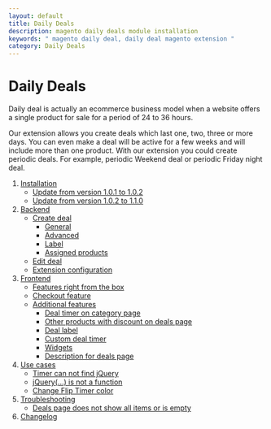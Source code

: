 ```yaml
---
layout: default
title: Daily Deals
description: magento daily deals module installation
keywords: " magento daily deal, daily deal magento extension "
category: Daily Deals
---
```


# Daily Deals

Daily deal is actually an ecommerce business model when a website
offers a single product for sale for a period of 24 to 36 hours.

Our extension allows you create deals which last one, two, three or more days.
You can even make a deal will be active for a few weeks and will include more
than one product. With our extension you could create periodic deals. For example,
periodic Weekend deal or periodic Friday night deal.

 1. [Installation](installation/)
     - [Update from version 1.0.1 to 1.0.2](installation/#update-from-version-101-to-102)
     - [Update from version 1.0.2 to 1.1.0](installation/#update-from-version-102-to-110)
 2. [Backend](backend/)
     - [Create deal](backend/create-deal/)
        * [General](backend/create-deal/#general-tab)
        * [Advanced](backend/create-deal/#advanced-tab)
        * [Label](backend/create-deal/#label-tab)
        * [Assigned products](backend/create-deal/#assigned-products-tab)
     - [Edit deal](backend/edit-deal/)
     - [Extension configuration](backend/extension-configuration/)
 3. [Frontend](frontend/)
     - [Features right from the box](frontend/features-right-from-the-box/)
     - [Checkout feature](frontend/checkout-feature/)
     - [Additional features](frontend/#)
        * [Deal timer on category page](frontend/additional-features/deal-timer-on-category-page/)
        * [Other products with discount on deals page](frontend/additional-features/other-products-with-discount/)
        * [Deal label](frontend/additional-features/deal-label/)
        * [Custom deal timer](frontend/additional-features/custom-deal-timer/)
        * [Widgets](frontend/additional-features/widgets/)
        * [Description for deals page](frontend/additional-features/description-for-deals-page/)
 4. [Use cases](use-cases/)
     - [Timer can not find jQuery](use-cases/#timer-can-not-find-jquery)
     - [jQuery(...) is not a function](use-cases/#jquery-is-not-a-function)
     - [Change Flip Timer color](/m1/extensions/countdowntimer/use-cases/#change-flip-timer-color)
 5. [Troubleshooting](troubleshooting)
     -  [Deals page does not show all items or is empty](troubleshooting/#deals-page-does-not-show-all-items-or-is-empty)
 6. [Changelog](changelog)

